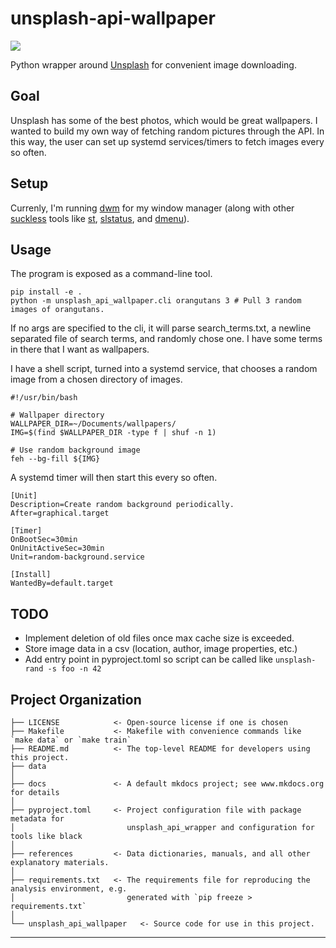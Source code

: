# unsplash-api-wallpaper

<a target="_blank" href="https://cookiecutter-data-science.drivendata.org/">
    <img src="https://img.shields.io/badge/CCDS-Project%20template-328F97?logo=cookiecutter" />
</a>

Python wrapper around [Unsplash](https://unsplash.com) for convenient image downloading.

## Goal
Unsplash has some of the best photos, which would be great wallpapers. I wanted to build my own way of fetching random pictures through the API. In this way, the user can set up systemd services/timers to fetch images every so often.

## Setup
Currenly, I'm running [dwm](https://dwm.suckless.org/) for my window manager (along with other [suckless](https://suckless.org) tools like [st](https://st.suckless.org), [slstatus](https://tools.suckless.org/slstatus/), and [dmenu](https://tools.suckless.org/dmenu/)).

## Usage
The program is exposed as a command-line tool.
```
pip install -e .
python -m unsplash_api_wallpaper.cli orangutans 3 # Pull 3 random images of orangutans.
```

If no args are specified to the cli, it will parse search_terms.txt, a newline separated file of search terms, and randomly chose one. I have some terms in there that I want as wallpapers.

I have a shell script, turned into a systemd service, that chooses a random image from a chosen directory of images.
```
#!/usr/bin/bash

# Wallpaper directory
WALLPAPER_DIR=~/Documents/wallpapers/
IMG=$(find $WALLPAPER_DIR -type f | shuf -n 1)

# Use random background image
feh --bg-fill ${IMG}

```

A systemd timer will then start this every so often.
```
[Unit]
Description=Create random background periodically.
After=graphical.target

[Timer]
OnBootSec=30min
OnUnitActiveSec=30min
Unit=random-background.service

[Install]
WantedBy=default.target
```

## TODO
- Implement deletion of old files once max cache size is exceeded.
- Store image data in a csv (location, author, image properties, etc.)
- Add entry point in pyproject.toml so script can be called like ```unsplash-rand -s foo -n 42```

## Project Organization

```
├── LICENSE            <- Open-source license if one is chosen
├── Makefile           <- Makefile with convenience commands like `make data` or `make train`
├── README.md          <- The top-level README for developers using this project.
├── data
│
├── docs               <- A default mkdocs project; see www.mkdocs.org for details
│
├── pyproject.toml     <- Project configuration file with package metadata for 
│                         unsplash_api_wrapper and configuration for tools like black
│
├── references         <- Data dictionaries, manuals, and all other explanatory materials.
│
├── requirements.txt   <- The requirements file for reproducing the analysis environment, e.g.
│                         generated with `pip freeze > requirements.txt`
│
└── unsplash_api_wallpaper   <- Source code for use in this project.
```

--------

